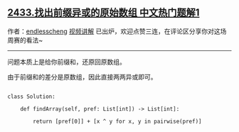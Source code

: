 ## [2433.找出前缀异或的原始数组 中文热门题解1](https://leetcode.cn/problems/find-the-original-array-of-prefix-xor/solutions/100000/li-yong-chai-fen-shu-zu-de-si-xiang-by-e-8ve6)

作者：[endlesscheng](https://leetcode.cn/u/endlesscheng)
[视频讲解](https://www.bilibili.com/video/BV11d4y1i7Gs) 已出炉，欢迎点赞三连，在评论区分享你对这场周赛的看法~

---

问题本质上是给你前缀和，还原回原数组。

由于前缀和的差分是原数组，因此直接两两异或即可。

```
class Solution:
    def findArray(self, pref: List[int]) -> List[int]:
        return [pref[0]] + [x ^ y for x, y in pairwise(pref)]
```

